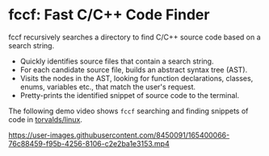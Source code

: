 # fccf: Fast C/C++ Code Finder

fccf recursively searches a directory to find C/C++ source code based on a search string.

* Quickly identifies source files that contain a search string.
* For each candidate source file, builds an abstract syntax tree (AST).
* Visits the nodes in the AST, looking for function declarations, classes, enums, variables etc., that match the user's request.
* Pretty-prints the identified snippet of source code to the terminal.

The following demo video shows `fccf` searching and finding snippets of code in [torvalds/linux](https://github.com/torvalds/linux/).

https://user-images.githubusercontent.com/8450091/165400066-76c88459-f95b-4256-8106-c2e2ba1e3153.mp4
